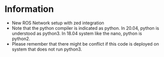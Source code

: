 # Information
  - New ROS Network setup with zed integration
  - Note that the python compiler is indicated as python. In 20.04, python is understood as python3. In 18.04 system like the nano, python is python2.
  - Please remember that there might be conflict if this code is deployed on system that does not run python3.
